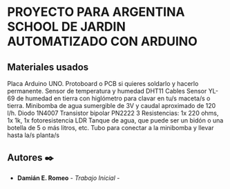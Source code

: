 # PROYECTO PARA ARGENTINA SCHOOL DE JARDIN AUTOMATIZADO CON ARDUINO

## Materiales usados


Placa Arduino UNO.
Protoboard o PCB si quieres soldarlo y hacerlo permanente.
Sensor de temperatura y humedad DHT11
Cables
Sensor YL-69 de humedad en tierra con higlómetro para clavar en tu/s maceta/s o tierra.
Minibomba de agua sumergible de 3V y caudal aproximado de 120 l/h.
Diodo 1N4007
Transistor bipolar PN2222
3 Resistencias: 1x 220 ohms, 1x 1k, 1x fotoresistencia LDR
Tanque de agua, que puede ser un bidón o una botella de 5 o más litros, etc.
Tubo para conectar a la minibomba y llevar hasta la/s planta/s


## Autores ✒️


* **Damián E. Romeo** - *Trabajo Inicial* - 







